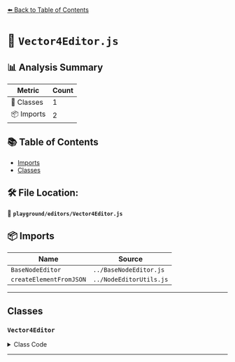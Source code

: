 [⬅️ Back to Table of Contents](../../index.md)

# 📄 `Vector4Editor.js`

## 📊 Analysis Summary

| Metric | Count |
|--------|-------|
| 🧱 Classes | 1 |
| 📦 Imports | 2 |

## 📚 Table of Contents

- [Imports](#imports)
- [Classes](#classes)

## 🛠️ File Location:
📂 **`playground/editors/Vector4Editor.js`**

## 📦 Imports

| Name | Source |
|------|--------|
| `BaseNodeEditor` | `../BaseNodeEditor.js` |
| `createElementFromJSON` | `../NodeEditorUtils.js` |


---

## Classes

### `Vector4Editor`

<details><summary>Class Code</summary>

```ts
export class Vector4Editor extends BaseNodeEditor {

	constructor() {

		const { element, inputNode } = createElementFromJSON( {
			inputType: 'vec4',
			inputConnection: false
		} );

		super( 'Vector 4', inputNode, 350 );

		element.addEventListener( 'changeInput', () => this.invalidate() );

		this.add( element );

	}

}
```
</details>


---